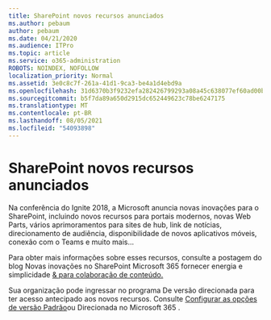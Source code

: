 ```yaml
---
title: SharePoint novos recursos anunciados
ms.author: pebaum
author: pebaum
ms.date: 04/21/2020
ms.audience: ITPro
ms.topic: article
ms.service: o365-administration
ROBOTS: NOINDEX, NOFOLLOW
localization_priority: Normal
ms.assetid: 3e0c8c7f-261a-41d1-9ca3-be4a1d4ebd9a
ms.openlocfilehash: 31d6370b3f9232efa282426799293a08a45c638077ef60ad00bd11140e4c3d1e
ms.sourcegitcommit: b5f7da89a650d2915dc652449623c78be6247175
ms.translationtype: MT
ms.contentlocale: pt-BR
ms.lasthandoff: 08/05/2021
ms.locfileid: "54093898"
---
```

# <a name="sharepoint-new-features-announced"></a>SharePoint novos recursos anunciados

Na conferência do Ignite 2018, a Microsoft anuncia novas inovações para o SharePoint, incluindo novos recursos para portais modernos, novas Web Parts, vários aprimoramentos para sites de hub, link de notícias, direcionamento de audiência, disponibilidade de novos aplicativos móveis, conexão com o Teams e muito mais...
  
Para obter mais informações sobre esses recursos, consulte a postagem do blog Novas inovações no SharePoint Microsoft 365 fornecer energia e simplicidade [ &amp; para colaboração de conteúdo.](https://go.microsoft.com/fwlink/?linkid=2026502)
  
Sua organização pode ingressar no programa De versão direcionada para ter acesso antecipado aos novos recursos. Consulte [Configurar as opções de versão Padrão](https://docs.microsoft.com/microsoft-365/admin/manage/release-options-in-office-365)ou Direcionada no Microsoft 365 .
